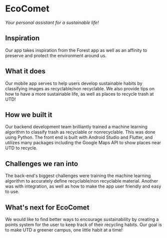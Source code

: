 
# EcoComet
*Your personal assistant for a sustainable life!*

## Inspiration
Our app takes inspiration from the Forest app as well as an affinity to preserve and protect the environment around us.

## What it does
Our mobile app serves to help users develop sustainable habits by classifying images as recyclable/non recyclable. We also provide tips on how to have a more sustainable life, as well as places to recycle trash at UTD!

## How we built it
Our backend development team brilliantly trained a machine learning algorithm to classify trash as recyclable or nonrecyclable. This was done using Python.
The front end is built with Android Studio and Flutter, and utilizes many packages including the Google Maps API to show places near UTD to recycle.

## Challenges we ran into
The back-end's biggest challenges were training the machine learning algorithm to accurately define recyclable/non recyclable material. Another was with integration, as well as how to make the app user friendly and easy to use. 

## What's next for EcoComet
We would like to find better ways to encourage sustainability by creating a points system for the user to keep track of their recycling habits. Our goal is to make UTD a greener campus, one little habit at a time!
